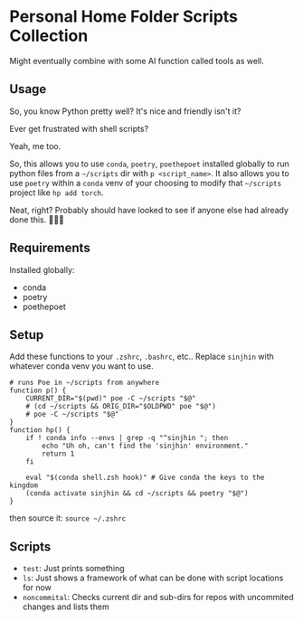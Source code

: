 # Personal Home Folder Scripts Collection
Might eventually combine with some AI function called tools as well.

## Usage
So, you know Python pretty well? It's nice and friendly isn't it?

Ever get frustrated with shell scripts?

Yeah, me too.

So, this allows you to use `conda`, `poetry`, `poethepoet` installed globally to run python files from a `~/scripts` dir with `p <script_name>`. It also allows you to use `poetry` within a `conda` venv of your choosing to modify that `~/scripts` project like `hp add torch`.

Neat, right?
Probably should have looked to see if anyone else had already done this.
🤷🏻‍♂️

## Requirements
Installed globally:
- conda
- poetry
- poethepoet

## Setup
Add these functions to your `.zshrc`, `.bashrc`, etc..
Replace `sinjhin` with whatever conda venv you want to use.
```shell
# runs Poe in ~/scripts from anywhere
function p() {
    CURRENT_DIR="$(pwd)" poe -C ~/scripts "$@"
    # (cd ~/scripts && ORIG_DIR="$OLDPWD" poe "$@")
    # poe -C ~/scripts "$@"
}
function hp() {
    if ! conda info --envs | grep -q "^sinjhin "; then
        echo "Uh oh, can't find the 'sinjhin' environment."
        return 1
    fi

    eval "$(conda shell.zsh hook)" # Give conda the keys to the kingdom
    (conda activate sinjhin && cd ~/scripts && poetry "$@")
}
```
then source it: `source ~/.zshrc`

## Scripts
- `test`: Just prints something
- `ls`: Just shows a framework of what can be done with script locations for now
- `noncommital`: Checks current dir and sub-dirs for repos with uncommited changes and lists them